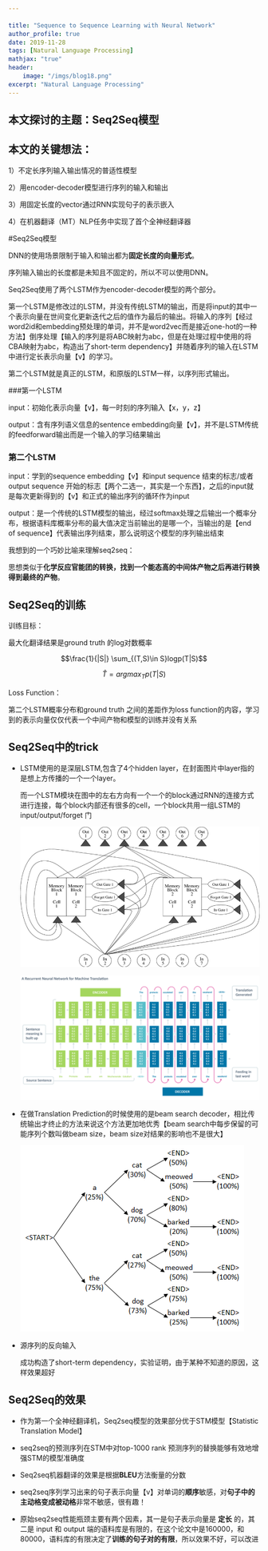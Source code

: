 ```yaml
---

title: "Sequence to Sequence Learning with Neural Network"
author_profile: true
date: 2019-11-28
tags: [Natural Language Processing]
mathjax: "true"
header:
    image: "/imgs/blog18.png"
excerpt: "Natural Language Processing"
---
```


## 本文探讨的主题：Seq2Seq模型

## 本文的关键想法：

1）不定长序列输入输出情况的普适性模型

2）用encoder-decoder模型进行序列的输入和输出

3）用固定长度的vector通过RNN实现句子的表示嵌入

4）在机器翻译（MT）NLP任务中实现了首个全神经翻译器



#Seq2Seq模型

DNN的使用场景限制于输入和输出都为**固定长度的向量形式**。

序列输入输出的长度都是未知且不固定的，所以不可以使用DNN。

Seq2Seq使用了两个LSTM作为encoder-decoder模型的两个部分。

第一个LSTM是修改过的LSTM，并没有传统LSTM的输出，而是将input的其中一个表示向量在世间变化更新迭代之后的值作为最后的输出。将输入的序列【经过word2id和embedding预处理的单词，并不是word2vec而是接近one-hot的一种方法】倒序处理【输入的序列是将ABC映射为abc，但是在处理过程中使用的将CBA映射为abc，构造出了short-term dependency】并随着序列的输入在LSTM中进行定长表示向量【v】的学习。

第二个LSTM就是真正的LSTM，和原版的LSTM一样，以序列形式输出。

###第一个LSTM 

input：初始化表示向量【v】，每一时刻的序列输入【x，y，z】

output：含有序列语义信息的sentence embedding向量【v】，并不是LSTM传统的feedforward输出而是一个输入的学习结果输出

### 第二个LSTM

input：学到的sequence embedding【v】和input sequence 结束的标志/或者output sequence 开始的标志【两个二选一，其实是一个东西】，之后的input就是每次更新得到的【v】和正式的输出序列的循环作为input

output：是一个传统的LSTM模型的输出，经过softmax处理之后输出一个概率分布，根据语料库概率分布的最大值决定当前输出的是哪一个，当输出的是<EOS>【end of sequence】代表输出序列结束，那么说明这个模型的序列输出结束



我想到的一个巧妙比喻来理解seq2seq：

思想类似于**化学反应官能团的转换，找到一个能态高的中间体产物之后再进行转换得到最终的产物**。



## Seq2Seq的训练

训练目标：

最大化翻译结果是ground truth 的log对数概率

$$\frac{1}{|S|} \sum_{(T,S)\in S}logp(T|S)$$

$$\hat{T} = arg max_{T} p(T|S)$$

Loss Function：

第二个LSTM概率分布和ground truth 之间的差距作为loss function的内容，学习到的表示向量仅仅代表一个中间产物和模型的训练并没有关系



## Seq2Seq中的trick

* LSTM使用的是深层LSTM,包含了4个hidden layer，在封面图片中layer指的是想上方传播的一个一个layer。

  而一个LSTM模块在图中的左右方向有一个一个的block通过RNN的连接方式进行连接，每个block内部还有很多的cell，一个block共用一组LSTM的input/output/forget 门

  ![blog18_3](/imgs/blog18_3.png)

  ![blog18_1](/imgs/blog18_1.png)

* 在做Translation Prediction的时候使用的是beam search decoder，相比传统输出<EOS>才终止的方法来说这个方法更加地优秀【beam search中每步保留的可能序列个数叫做beam size，beam size对结果的影响也不是很大】

  ![blog18_2](/imgs/blog18_2.png)

* 源序列的反向输入

  成功构造了short-term dependency，实验证明，由于某种不知道的原因，这样效果超好



## Seq2Seq的效果

* 作为第一个全神经翻译机，Seq2seq模型的效果部分优于STM模型【Statistic Translation Model】

* seq2seq的预测序列在STM中对top-1000 rank 预测序列的替换能够有效地增强STM的模型准确度
* Seq2seq机器翻译的效果是根据**BLEU**方法衡量的分数
* seq2seq序列学习出来的句子表示向量【v】对单词的**顺序**敏感，对**句子中的主动格变成被动格**非常不敏感，很有趣！
* 原始seq2seq性能瓶颈主要有两个因素，其一是句子表示向量是 **定长** 的，其二是 input 和 output 端的语料库是有限的，在这个论文中是160000，和 80000，语料库的有限决定了**训练的句子对的有限**，所以效果不好，可以改进








